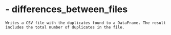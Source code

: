 # - differences_between_files
    Writes a CSV file with the duplicates found to a DataFrame. The result includes the total number of duplicates in the file.

